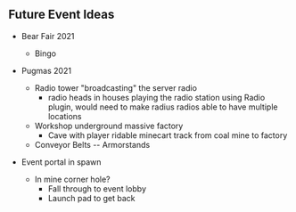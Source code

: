 ## Future Event Ideas
- Bear Fair 2021
  - Bingo
- Pugmas 2021
  - Radio tower "broadcasting" the server radio
    - radio heads in houses playing the radio station using Radio plugin, would need to make radius radios able to have multiple locations
  - Workshop underground massive factory
    - Cave with player ridable minecart track from coal mine to factory
  - Conveyor Belts -- Armorstands

- Event portal in spawn
  - In mine corner hole?
    - Fall through to event lobby
    - Launch pad to get back